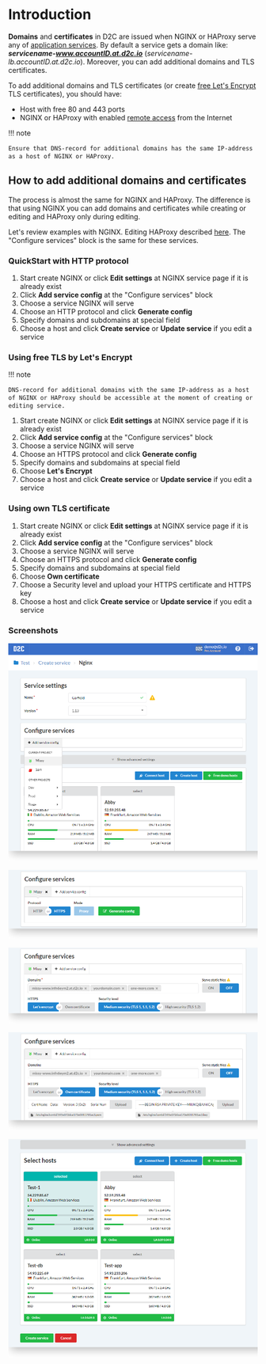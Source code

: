 # Introduction

**Domains** and **certificates** in D2C are issued when NGINX or HAProxy serve any of [application services](/getting-started/services/#application-services). By default a service gets a domain like: _**servicename-www.accountID.at.d2c.io**_ (*servicename-lb.accountID.at.d2c.io*). Moreover, you can add additional domains and TLS certificates.

To add additional domains and TLS certificates (or create [free Let's Encrypt](/platform/domains-and-certificates/#using-free-tls-by-lets-encrypt) TLS certificates), you should have:

- Host with free 80 and 443 ports
- NGINX or HAProxy with enabled [remote access](/getting-started/creating-services/#ports) from the Internet

!!! note

    Ensure that DNS-record for additional domains has the same IP-address as a host of NGINX or HAProxy.

## How to add additional domains and certificates

The process is almost the same for NGINX and HAProxy. The difference is that using NGINX you can add domains and certificates while creating or editing and HAProxy only during editing.

Let's review examples with NGINX. Editing HAProxy described [here](/platform/balancing/#edit-load-balancer). The "Configure services" block is the same for these services.

### QuickStart with HTTP protocol

1. Start create NGINX or click **Edit settings** at NGINX service page if it is already exist
2. Click **Add service config** at the "Configure services" block
3. Choose a service NGINX will serve
4. Choose an HTTP protocol and click **Generate config**
5. Specify domains and subdomains at special field
6. Choose a host and click **Create service** or **Update service** if you edit a service

### Using free TLS by Let's Encrypt

!!! note

    DNS-record for additional domains with the same IP-address as a host of NGINX or HAProxy should be accessible at the moment of creating or editing service.

1. Start create NGINX or click **Edit settings** at NGINX service page if it is already exist
2. Click **Add service config** at the "Configure services" block
3. Choose a service NGINX will serve
4. Choose an HTTPS protocol and click **Generate config**
5. Specify domains and subdomains at special field
6. Choose **Let's Encrypt**
7. Choose a host and click **Create service** or **Update service** if you edit a service

### Using own TLS certificate

1. Start create NGINX or click **Edit settings** at NGINX service page if it is already exist
2. Click **Add service config** at the "Configure services" block
3. Choose a service NGINX will serve
4. Choose an HTTPS protocol and click **Generate config**
5. Specify domains and subdomains at special field
6. Choose **Own certificate**
7. Choose a Security level and upload your HTTPS certificate and HTTPS key
8. Choose a host and click **Create service** or **Update service** if you edit a service

### Screenshots

![Domains - first step](../img/domains.png)

![Domains - choose a mode](../img/domains_choose_mode.png)

![Domains - add domains](../img/domains_add_domains.png)

![Domains - add certificates](../img/domains_add_certificate.png)

![Domains - choose host(s)](../img/domains_select_hosts.png)
